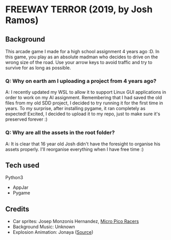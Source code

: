 # FREEWAY TERROR (2019, by Josh Ramos)


## Background
This arcade game I made for a high school assignment 4 years ago :D. In this game, you
play as an absolute madman who decides to drive on the wrong size of the road. Use your
arrow keys to avoid traffic and try to survive for as long as possible.

### Q: Why on earth am I uploading a project from 4 years ago?
A: I recently updated my WSL to allow it to support Linux GUI applications in order 
to work on my AI assignment. Remembering that I had saved the old files from my old
SDD project, I decided to try running it for the first time in years. To my surprise, after installing pygame, it ran completely as expected! Excited, I decided to upload
it to my repo, just to make sure it's preserved forever :)

### Q: Why are all the assets in the root folder?
A: It is clear that 16 year old Josh didn't have the foresight to organise his assets
properly. I'll reorganise everything when I have free time :)

## Tech used
Python3
- AppJar
- Pygame

## Credits
- Car sprites: 
Josep Monzonis Hernandez, [Micro Pico Racers](https://store.steampowered.com/app/816500/Micro_Pico_Racers/)
- Background Music: Unknown
- Explosion Animation: Jonaya ([Source](https://gifer.com/en/4xjg))